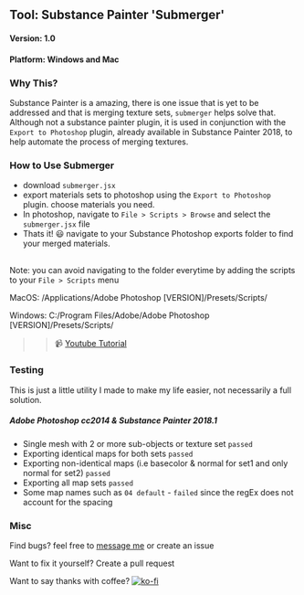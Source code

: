 ## Tool: Substance Painter 'Submerger'
#### Version: 1.0
#### Platform: Windows and Mac

### Why This?
Substance Painter is a amazing, there is one issue that is yet to be addressed and that is merging texture sets, `submerger` helps solve that. Although not a substance painter plugin, it is used in conjunction with the `Export to Photoshop` plugin, already available in Substance Painter 2018, to help automate the process of merging textures.

### How to Use Submerger
- download `submerger.jsx`
- export materials sets to photoshop using the `Export to Photoshop` plugin. choose materials you need.
- In photoshop, navigate to `File > Scripts > Browse` and select the `submerger.jsx` file
- Thats it! :smiley: navigate to your Substance Photoshop exports folder to find your merged materials.
##

Note: you can avoid navigating to the folder everytime by adding the scripts to your `File > Scripts` menu  

 MacOS: /Applications/Adobe Photoshop [VERSION]/Presets/Scripts/  
 
 Windows: C:/Program Files/Adobe/Adobe Photoshop [VERSION]/Presets/Scripts/

>> :video_camera: [Youtube Tutorial](https://www.youtube.com/watch?v=_XI0rpOZBD0) 
### Testing
This is just a little utility I made to make my life easier, not necessarily a full solution. 
##### Adobe Photoshop cc2014 & Substance Painter 2018.1
 - Single mesh with 2 or more sub-objects or texture set `passed`
 - Exporting identical maps for both sets `passed`
 - Exporting non-identical maps (i.e basecolor & normal for set1 and only normal for set2) `passed`
 - Exporting all map sets `passed`
 - Some map names such as `04 default` - `failed` since the regEx does not account for the spacing
 
 ### Misc
 Find bugs? feel free to [message me](https://www.comphonia.com/#contact) or create an issue
 
 Want to fix it yourself? Create a pull request
 
 Want to say thanks with coffee?    [![ko-fi](https://www.ko-fi.com/img/donate_sm.png)](https://ko-fi.com/X8X5OPHE)
